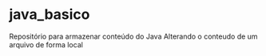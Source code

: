 # java_basico
Repositório para armazenar conteúdo do Java 
Alterando o conteudo de um arquivo de forma local 


